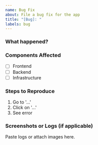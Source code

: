 ```yaml
---
name: Bug Fix
about: File a bug fix for the app
title: "[Bug]: "
labels: bug
---
```


### What happened?

<!-- Describe the bug and what you expected to happen. -->

### Components Affected

<!-- Select all components related to this issue -->

- [ ] Frontend
- [ ] Backend
- [ ] Infrastructure

### Steps to Reproduce

<!-- How can the bug be reproduced? -->

1. Go to '...'
2. Click on '...'
3. See error

### Screenshots or Logs (if applicable)

<!-- Attach screenshots, error messages, or logs that might help diagnose the issue -->

Paste logs or attach images here.
